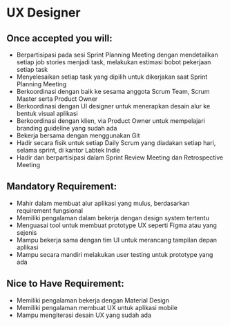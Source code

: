 # UX Designer

## Once accepted you will:

- Berpartisipasi pada sesi Sprint Planning Meeting dengan mendetailkan setiap job stories menjadi 
  task, melakukan estimasi bobot pekerjaan setiap task
- Menyelesaikan setiap task yang dipilih untuk dikerjakan saat Sprint Planning Meeting  
- Berkoordinasi dengan baik ke sesama anggota Scrum Team, Scrum Master serta Product Owner
- Berkoordinasi dengan UI designer untuk menerapkan desain alur ke bentuk visual aplikasi
- Berkoordinasi dengan klien, via Product Owner untuk mempelajari branding guideline yang sudah ada
- Bekerja bersama dengan menggunakan Git
- Hadir secara fisik untuk setiap Daily Scrum yang diadakan setiap hari, selama sprint, di kantor Labtek Indie
- Hadir dan berpartisipasi dalam Sprint Review Meeting dan Retrospective Meeting

## Mandatory Requirement:

- Mahir dalam membuat alur aplikasi yang mulus, berdasarkan requirement fungsional
- Memiliki pengalaman dalam bekerja dengan design system tertentu
- Menguasai tool untuk membuat prototype UX seperti Figma atau yang sejenis
- Mampu bekerja sama dengan tim UI untuk merancang tampilan depan aplikasi
- Mampu secara mandiri melakukan user testing untuk prototype yang ada
 
## Nice to Have Requirement:

- Memiliki pengalaman bekerja dengan Material Design
- Memiliki pengalaman membuat UX untuk aplikasi mobile
- Mampu mengiterasi desain UX yang sudah ada
